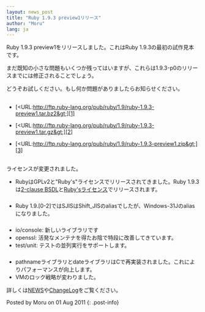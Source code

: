 ```yaml
---
layout: news_post
title: "Ruby 1.9.3 preview1リリース"
author: "Moru"
lang: ja
---
```


Ruby 1.9.3 preview1をリリースしました。これはRuby 1.9.3の最初の試作見本 です。

まだ既知の小さな問題もいくつか残ってはいますが、これらは1.9.3-p0のリリー スまでには修正されることでしょう。

どうぞお試しください。もし何か問題がありましたらお知らせください。

## 

* [&lt;URL:http://ftp.ruby-lang.org/pub/ruby/1.9/ruby-1.9.3-preview1.tar.bz2&gt;][1]


* [&lt;URL:http://ftp.ruby-lang.org/pub/ruby/1.9/ruby-1.9.3-preview1.tar.gz&gt;][2]


* [&lt;URL:http://ftp.ruby-lang.org/pub/ruby/1.9/ruby-1.9.3-preview1.zip&gt;][3]

## 

ライセンスが変更されました。

* RubyはGPLv2と\"Ruby\'s\"ライセンスでリリースされてきました。Ruby 1.9.3は[2-clause
  BSDL][4]と[Ruby\'sライセンス][5]でリリースされます。

### 

* Ruby 1.9.\[0-2\]ではSJISはShift\_JISのaliasでしたが、Windows-31Jのaliasになりました。

### 

* io/console: 新しいライブラリです
* openssl: 活発なメンテナを得たお陰で特段に改善してきています。
* test/unit: テストの並列実行をサポートします。

### 

* pathnameライブラリとdateライブラリはCで再実装されました。これによりパフォーマンスが向上します。
* VMのロック戦略が変わりました。

詳しくは[NEWS][6]や[ChangeLog][7]をご覧ください。

Posted by Moru on 01 Aug 2011
{: .post-info}



[1]: http://ftp.ruby-lang.org/pub/ruby/1.9/ruby-1.9.3-preview1.tar.bz2 
[2]: http://ftp.ruby-lang.org/pub/ruby/1.9/ruby-1.9.3-preview1.tar.gz 
[3]: http://ftp.ruby-lang.org/pub/ruby/1.9/ruby-1.9.3-preview1.zip 
[4]: http://en.wikipedia.org/wiki/BSD_licenses#2-clause_license_.28.22Simplified_BSD_License.22_or_.22FreeBSD_License.22.29 
[5]: http://www.ruby-lang.org/en/LICENSE.txt 
[6]: http://svn.ruby-lang.org/repos/ruby/tags/v1_9_3_preview1/NEWS 
[7]: http://svn.ruby-lang.org/repos/ruby/tags/v1_9_3_preview1/ChangeLog 
